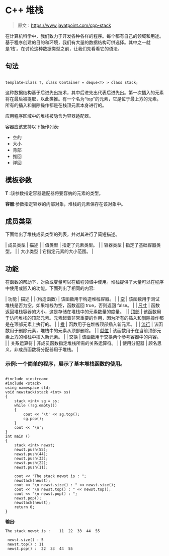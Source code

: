 # C++ 堆栈

> 原文：<https://www.javatpoint.com/cpp-stack>

在计算机科学中，我们致力于开发各种各样的程序。每个都有自己的领域和用途。基于程序创建的目的和环境，我们有大量的数据结构可供选择。其中之一就是‘栈’。在讨论这种数据类型之前，让我们先看看它的语法。

## 句法

```

template<class T, class Container = deque<T> > class stack;

```

这种数据结构基于后进先出技术，其中后进先出代表后进先出。第一次插入的元素将在最后被提取，以此类推。有一个名为“top”的元素，它是位于最上方的元素。所有的插入和删除操作都是在栈顶元素本身进行的。

应用程序区域中的堆栈被隐含为容器适配器。

容器应该支持以下操作列表:

*   空的
*   大小
*   背部
*   推回
*   弹回

## 模板参数

**T** :该参数指定容器适配器将要容纳的元素的类型。

**容器**:参数指定容器的内部对象，堆栈的元素保存在该对象中。

## 成员类型

下面给出了堆栈成员类型的列表，并对其进行了简短描述。

| 成员类型 | 描述 |
| 值类型 | 指定了元素类型。 |
| 容器类型 | 指定了基础容器类型。 |
| 大小类型 | 它指定元素的大小范围。 |

## 功能

在函数的帮助下，对象或变量可以在编程领域中使用。堆栈提供了大量可以在程序中使用或嵌入的功能。下面列出了相同的内容:

| 功能 | 描述 |
| (构造函数) | 该函数用于构造堆栈容器。 |
| [空](cpp-stack-empty-function) | 该函数用于测试堆栈是否为空。如果堆栈为空，函数返回 true，否则返回 false。 |
| [尺寸](cpp-stack-size-function) | 函数返回堆栈容器的大小，这是存储在堆栈中的元素数量的度量。 |
| [顶部](cpp-stack-top-function) | 该函数用于访问堆栈的顶部元素。元素起着非常重要的作用，因为所有的插入和删除操作都是在顶部元素上执行的。 |
| [推](cpp-stack-push-function) | 函数用于在堆栈顶部插入新元素。 |
| [流行](cpp-stack-pop-function) | 该函数用于删除元素，堆栈中的元素从顶部删除。 |
| [就位](cpp-stack-emplace-function) | 该函数用于在当前顶部元素上方的堆栈中插入新元素。 |
| 交换 | 该函数用于交换两个参考容器中的内容。 |
| 关系运算符 | 非成员函数指定堆栈所需的关系运算符。 |
| 使用分配器<stack></stack> | 顾名思义，非成员函数将分配器用于堆栈。 |

### 示例:一个简单的程序，展示了基本堆栈函数的使用。

```

#include <iostream>
#include <stack>
using namespace std;
void newstack(stack <int> ss)
{
	stack <int> sg = ss;
	while (!sg.empty())
	{
		cout << '\t' << sg.top();
		sg.pop();
	}
	cout << '\n';
}
int main ()
{
	stack <int> newst;
	newst.push(55);
	newst.push(44);
	newst.push(33);
	newst.push(22);
	newst.push(11);

	cout << "The stack newst is : ";
	newstack(newst);
	cout << "\n newst.size() : " << newst.size();
	cout << "\n newst.top() : " << newst.top();
	cout << "\n newst.pop() : ";
	newst.pop();
	newstack(newst); 
	return 0;
}

```

**输出:**

```
The stack newst is : 	11	22	33	44	55

 newst.size() : 5
 newst.top() : 11
 newst.pop() : 	22	33	44	55

```